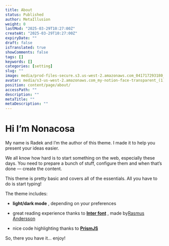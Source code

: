 ```yaml
---
title: About
status: Published
author: MetaIllusion
weight: 0
lastMod: "2025-03-29T10:27:00Z"
createAt: "2025-03-29T10:27:00Z"
expiryDate: ""
draft: false
isTranslated: true
showComments: false
tags: []
keywords: []
categories: [setting]
slug: ""
image: media/prod-files-secure.s3.us-west-2.amazonaws.com_041717293180_01911681109917_.pic.jpg
avatar: media/s3-us-west-2.amazonaws.com_my-notion-face-transparent_(1).png
position: content/page/about/
accessPath: ""
description: ""
metaTitle: ""
metaDescription: ""
---
```

# Hi I’m Nonacosa
My name is Radek and I’m the author of this theme. I made it to help you present your ideas easier.

We all know how hard is to start something on the web, especially these days. You need to prepare a bunch of stuff, configure them and when that’s done — create the content.

<!--more-->This theme is pretty basic and covers all of the essentials. All you have to do is start typing!

The theme includes:

-  **light/dark mode** , depending on your preferences

- great reading experience thanks to **[Inter font](https://rsms.me/inter/)** , made by[Rasmus Andersson](https://rsms.me/about/)

- nice code highlighting thanks to **[PrismJS](https://prismjs.com/)** 

So, there you have it… enjoy!

